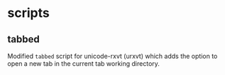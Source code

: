 # scripts

## tabbed

Modified `tabbed` script for unicode-rxvt (urxvt) which adds the option to open a
new tab in the current tab working directory. 
